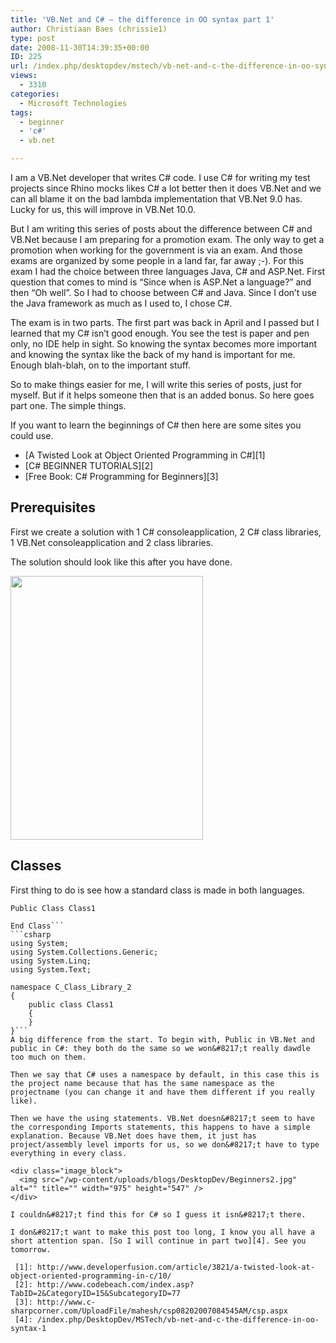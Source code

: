 ```yaml
---
title: 'VB.Net and C# – the difference in OO syntax part 1'
author: Christiaan Baes (chrissie1)
type: post
date: 2008-11-30T14:39:35+00:00
ID: 225
url: /index.php/desktopdev/mstech/vb-net-and-c-the-difference-in-oo-syntax/
views:
  - 3310
categories:
  - Microsoft Technologies
tags:
  - beginner
  - 'c#'
  - vb.net

---
```

I am a VB.Net developer that writes C# code. I use C# for writing my test projects since Rhino mocks likes C# a lot better then it does VB.Net and we can all blame it on the bad lambda implementation that VB.Net 9.0 has. Lucky for us, this will improve in VB.Net 10.0. 

But I am writing this series of posts about the difference between C# and VB.Net because I am preparing for a promotion exam. The only way to get a promotion when working for the government is via an exam. And those exams are organized by some people in a land far, far away ;-). For this exam I had the choice between three languages Java, C# and ASP.Net. First question that comes to mind is &#8220;Since when is ASP.Net a language?&#8221; and then &#8220;Oh well&#8221;. So I had to choose between C# and Java. Since I don&#8217;t use the Java framework as much as I used to, I chose C#. 

The exam is in two parts. The first part was back in April and I passed but I learned that my C# isn&#8217;t good enough. You see the test is paper and pen only, no IDE help in sight. So knowing the syntax becomes more important and knowing the syntax like the back of my hand is important for me. Enough blah-blah, on to the important stuff.

So to make things easier for me, I will write this series of posts, just for myself. But if it helps someone then that is an added bonus. So here goes part one. The simple things.

If you want to learn the beginnings of C# then here are some sites you could use.

  * [A Twisted Look at Object Oriented Programming in C#][1]
  * [C# BEGINNER TUTORIALS][2]
  * [Free Book: C# Programming for Beginners][3]

## Prerequisites

First we create a solution with 1 C# consoleapplication, 2 C# class libraries, 1 VB.Net consoleapplication and 2 class libraries.

The solution should look like this after you have done.

<div class="image_block">
  <img src="/wp-content/uploads/blogs/DesktopDev/Beginners1.jpg" alt="" title="" width="308" height="422" />
</div>

## Classes

First thing to do is see how a standard class is made in both languages.

```vbnet
Public Class Class1

End Class```
```csharp
using System;
using System.Collections.Generic;
using System.Linq;
using System.Text;

namespace C_Class_Library_2
{
    public class Class1
    {
    }
}```
A big difference from the start. To begin with, Public in VB.Net and public in C#: they both do the same so we won&#8217;t really dawdle too much on them.

Then we say that C# uses a namespace by default, in this case this is the project name because that has the same namespace as the projectname (you can change it and have them different if you really like). 

Then we have the using statements. VB.Net doesn&#8217;t seem to have the corresponding Imports statements, this happens to have a simple explanation. Because VB.Net does have them, it just has project/assembly level imports for us, so we don&#8217;t have to type everything in every class.

<div class="image_block">
  <img src="/wp-content/uploads/blogs/DesktopDev/Beginners2.jpg" alt="" title="" width="975" height="547" />
</div>

I couldn&#8217;t find this for C# so I guess it isn&#8217;t there. 

I don&#8217;t want to make this post too long, I know you all have a short attention span. [So I will continue in part two][4]. See you tomorrow.

 [1]: http://www.developerfusion.com/article/3821/a-twisted-look-at-object-oriented-programming-in-c/10/
 [2]: http://www.codebeach.com/index.asp?TabID=2&CategoryID=15&SubcategoryID=77
 [3]: http://www.c-sharpcorner.com/UploadFile/mahesh/csp08202007084545AM/csp.aspx
 [4]: /index.php/DesktopDev/MSTech/vb-net-and-c-the-difference-in-oo-syntax-1